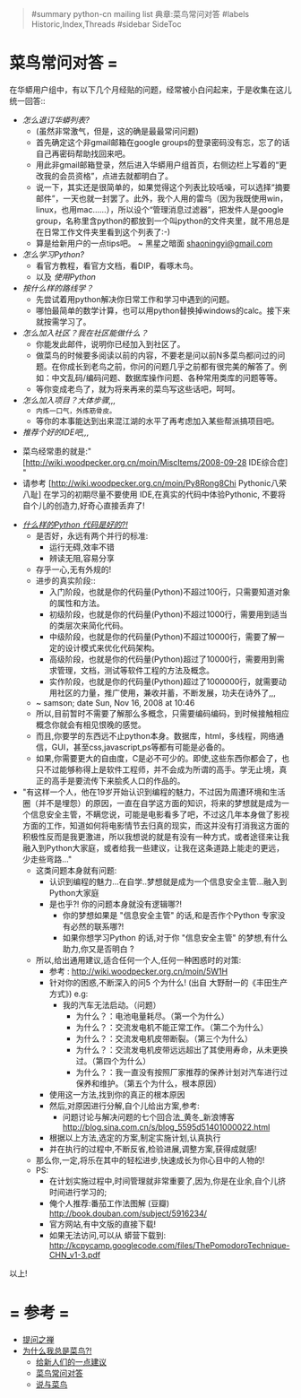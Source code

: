 > #summary python-cn mailing list 典章:菜鸟常问对答
> #labels Historic,Index,Threads
> #sidebar SideToc

# 菜鸟常问对答 =

在华蟒用户组中，有以下几个月经贴的问题，经常被小白问起来，于是收集在这儿统一回答::

- *怎么退订华蟒列表?*
  *  (虽然非常激气，但是，这的确是最最常问问题)
    - 首先确定这个非gmail邮箱在google groups的登录密码没有忘，忘了的话自己再密码帮助找回来吧。
    - 用此非gmail邮箱登录，然后进入华蟒用户组首页，右侧边栏上写着的“更改我的会员资格”，点进去就都明白了。
  * 说一下，其实还是很简单的，如果觉得这个列表比较咶噪，可以选择“摘要邮件”，一天也就一封罢了。此外，我个人用的雷鸟（因为我既使用win，linux，也用mac……），所以设个“管理消息过滤器”，把发件人是google group，名称里含python的都放到一个叫python的文件夹里，就不用总是在日常工作文件夹里看到这个列表了:-)
  * 算是给新用户的一点tips吧。 ~ 黑星之暗面 <shaoningyi@gmail.com>
- *怎么学习Python?*
  * 看官方教程，看官方文档，看DIP，看啄木鸟。
  * 以及 *使用Python*
- *按什么样的路线学？*
  * 先尝试着用python解决你日常工作和学习中遇到的问题。
  *   哪怕最简单的数学计算，也可以用python替换掉windows的calc。接下来就按需学习了。
- *怎么加入社区？我在社区能做什么？*
  * 你能发此邮件，说明你已经加入到社区了。
  * 做菜鸟的时候要多阅读以前的内容，不要老是问以前N多菜鸟都问过的问题。在你成长到老鸟之前，你问的问题几乎之前都有很完美的解答了。例如：中文乱码/编码问题、数据库操作问题、各种常用类库的问题等等。
  * 等你变成老鸟了，就为将来再来的菜鸟写这些话吧，呵呵。
- *怎么加入项目？大体步骤,,,*
  * `内炼一口气，外炼筋骨皮。`
  * 等你的本事能达到出来混江湖的水平了再考虑加入某些帮派搞项目吧。
-  *推荐个好的IDE吧,,,*
  * 菜鸟经常患的就是:" [http://wiki.woodpecker.org.cn/moin/MiscItems/2008-09-28 IDE综合症] "
  *   请参考 [http://wiki.woodpecker.org.cn/moin/Py8Rong8Chi Pythonic八荣八耻] 在学习的初期尽量不要使用 IDE,在真实的代码中体验Pythonic, 不要将自个儿的创造力,好奇心直接丢弃了!
- *[什么样的Python 代码是好的?!](http://groups.google.com/group/python-cn/browse_thread/thread/65feed164bb895d4/8436e63702dda95d)*
  * 是否好，永远有两个并行的标准:
    - 运行无碍,效率不错
    - 辨读无阻,容易分享
  * 存乎一心,无有外规的!
  * 进步的真实阶段::
    * 入门阶段，也就是你的代码量(Python)不超过100行，只需要知道对象的属性和方法。
    * 初级阶段，也就是你的代码量(Python)不超过1000行，需要用到适当的类层次来简化代码。
    * 中级阶段，也就是你的代码量(Python)不超过10000行，需要了解一定的设计模式来优化代码架构。
    * 高级阶段，也就是你的代码量(Python)超过了10000行，需要用到需求管理，文档，测试等软件工程的方法及概念。 
    * 实作阶段，也就是你的代码量(Python)超过了1000000行，就需要动用社区的力量，推广使用，兼收并蓄，不断发展，功夫在诗外了,,,
  * ~ samson; date Sun, Nov 16, 2008 at 10:46
  * 所以,目前暂时不需要了解那么多概念，只需要编码编码，到时候接触相应概念你就会有相见恨晚的感觉。
  * 而且,你要学的东西远不止python本身。数据库，html，多线程，网络通信，GUI，甚至css,javascript,ps等都有可能是必备的。
  * 如果,你需要更大的自由度，C是必不可少的。即使,这些东西你都会了，也只不过能够称得上是软件工程师，并不会成为所谓的高手。学无止境，真正的高手是要流传下来脍炙人口的作品的。
- "有这样一个人，他在19岁开始认识到编程的魅力，不过因为周遭环境和生活圈（并不是埋怨）的原因，一直在自学这方面的知识，将来的梦想就是成为一个信息安全主管，不瞒您说，可能是电影看多了吧，不过这几年本身做了影视方面的工作，知道如何将电影情节去归真的现实，而这并没有打消我这方面的积极性反而是我更激进，所以我想说的就是有没有一种方式，或者途径来让我融入到Python大家庭，或者给我一些建议，让我在这条道路上能走的更远，少走些弯路..."
  * 这类问题本身就有问题:
    * 认识到编程的魅力...在自学..梦想就是成为一个信息安全主管...融入到Python大家庭
    * 是也乎?! 你的问题本身就没有逻辑哪?!
        - 你的梦想如果是 "信息安全主管" 的话,和是否作个Python 专家没有必然的联系哪?!
        - 如果你想学习Python 的话,对于你 "信息安全主管" 的梦想,有什么助力,你又是否明白 ?
  * 所以,给出通用建议,适合任何一个人,任何一种困惑时的对策:
    - 参考 : http://wiki.woodpecker.org.cn/moin/5W1H
    - 针对你的困惑,不断深入的问5 个为什么! (出自 大野耐一的《丰田生产方式》)    e.g:
      * 我的汽车无法启动。（问题）
        - 为什么？：电池电量耗尽。（第一个为什么）
        - 为什么？：交流发电机不能正常工作。（第二个为什么）
        - 为什么？：交流发电机皮带断裂。（第三个为什么）
        - 为什么？：交流发电机皮带远远超出了其使用寿命，从未更换过。（第四个为什么）
        - 为什么？：我一直没有按照厂家推荐的保养计划对汽车进行过保养和维护。（第五个为什么，根本原因）
    - 使用这一方法,找到你的真正的根本原因
    - 然后,对原因进行分解,自个儿给出方案,参考:
        * 问题讨论与解决问题的七个回合法_黄冬_新浪博客 
        http://blog.sina.com.cn/s/blog_5595d51401000022.html
    - 根据以上方法,选定的方案,制定实施计划,认真执行
    - 并在执行的过程中,不断反省,检验进展,调整方案,获得成就感!
  * 那么你,一定,将乐在其中的轻松进步,快速成长为你心目中的人物的!
  * PS:
    * 在计划实施过程中,时间管理就非常重要了,因为,你是在业余,自个儿挤时间进行学习的;
    * 俺个人推荐:番茄工作法图解 (豆瓣) http://book.douban.com/subject/5916234/
    * 官方网站,有中文版的直接下载!
    * 如果无法访问,可以从 蟒营下载到:         http://kcpycamp.googlecode.com/files/ThePomodoroTechnique-CHN_v1-3.pdf

以上!



# = 参考 =

- [提问之禅](ZenForAsk.html)
- [为什么我总是菜鸟?!](FreshWhyForever.html)
  + [给新人们的一点建议](FreshSuggestFor.html)
  + [菜鸟常问对答](FreshbirdFaq.html)
  + [说与菜鸟](FreshProposeFor.html)

